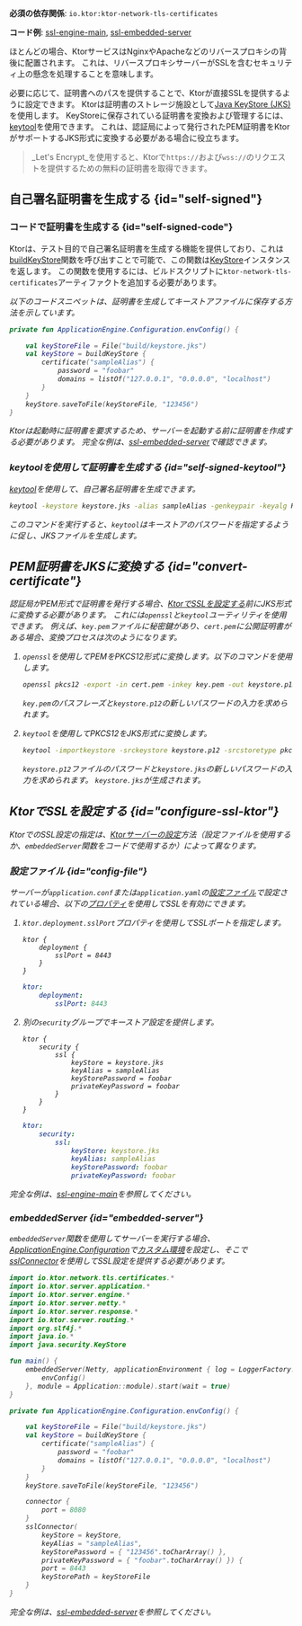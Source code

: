 [//]: # (title: KtorサーバーにおけるSSLと証明書)

<show-structure for="chapter" depth="2"/>
<primary-label ref="server-plugin"/>

<tldr>
<p>
<b>必須の依存関係</b>: <code>io.ktor:ktor-network-tls-certificates</code>
</p>
<p>
<b>コード例</b>: 
<a href="https://github.com/ktorio/ktor-documentation/tree/%ktor_version%/codeSnippets/snippets/ssl-engine-main">ssl-engine-main</a>, 
<a href="https://github.com/ktorio/ktor-documentation/tree/%ktor_version%/codeSnippets/snippets/ssl-embedded-server">ssl-embedded-server</a>
</p>
</tldr>

ほとんどの場合、KtorサービスはNginxやApacheなどのリバースプロキシの背後に配置されます。
これは、リバースプロキシサーバーがSSLを含むセキュリティ上の懸念を処理することを意味します。

必要に応じて、証明書へのパスを提供することで、Ktorが直接SSLを提供するように設定できます。
Ktorは証明書のストレージ施設として[Java KeyStore (JKS)](https://docs.oracle.com/javase/8/docs/api/java/security/KeyStore.html)を使用します。
KeyStoreに保存されている証明書を変換および管理するには、[keytool](https://docs.oracle.com/javase/8/docs/technotes/tools/unix/keytool.html)を使用できます。
これは、認証局によって発行されたPEM証明書をKtorがサポートするJKS形式に変換する必要がある場合に役立ちます。

> _Let's Encrypt_を使用すると、Ktorで`https://`および`wss://`のリクエストを提供するための無料の証明書を取得できます。

## 自己署名証明書を生成する {id="self-signed"}

### コードで証明書を生成する {id="self-signed-code"}

Ktorは、テスト目的で自己署名証明書を生成する機能を提供しており、これは[buildKeyStore](https://api.ktor.io/ktor-network/ktor-network-tls/ktor-network-tls-certificates/io.ktor.network.tls.certificates/build-key-store.html)関数を呼び出すことで可能で、この関数は[KeyStore](https://docs.oracle.com/en/java/javase/17/docs/api/java.base/java/security/KeyStore.html)インスタンスを返します。
この関数を使用するには、ビルドスクリプトに`ktor-network-tls-certificates`アーティファクトを追加する必要があります。

<var name="artifact_name" value="ktor-network-tls-certificates"/>
<Tabs group="languages">
    <TabItem title="Gradle (Kotlin)" group-key="kotlin">
        <code-block lang="Kotlin" code="            implementation(&quot;io.ktor:%artifact_name%:$ktor_version&quot;)"/>
    </TabItem>
    <TabItem title="Gradle (Groovy)" group-key="groovy">
        <code-block lang="Groovy" code="            implementation &quot;io.ktor:%artifact_name%:$ktor_version&quot;"/>
    </TabItem>
    <TabItem title="Maven" group-key="maven">
        <code-block lang="XML" code="            &lt;dependency&gt;&#10;                &lt;groupId&gt;io.ktor&lt;/groupId&gt;&#10;                &lt;artifactId&gt;%artifact_name%-jvm&lt;/artifactId&gt;&#10;                &lt;version&gt;${ktor_version}&lt;/version&gt;&#10;            &lt;/dependency&gt;"/>
    </TabItem>
</Tabs>

以下のコードスニペットは、証明書を生成してキーストアファイルに保存する方法を示しています。

```kotlin
private fun ApplicationEngine.Configuration.envConfig() {

    val keyStoreFile = File("build/keystore.jks")
    val keyStore = buildKeyStore {
        certificate("sampleAlias") {
            password = "foobar"
            domains = listOf("127.0.0.1", "0.0.0.0", "localhost")
        }
    }
    keyStore.saveToFile(keyStoreFile, "123456")
}
```

Ktorは起動時に証明書を要求するため、サーバーを起動する前に証明書を作成する必要があります。
完全な例は、[ssl-embedded-server](https://github.com/ktorio/ktor-documentation/tree/%ktor_version%/codeSnippets/snippets/ssl-embedded-server)で確認できます。

### keytoolを使用して証明書を生成する {id="self-signed-keytool"}

[keytool](https://docs.oracle.com/javase/8/docs/technotes/tools/unix/keytool.html)を使用して、自己署名証明書を生成できます。

```Bash
keytool -keystore keystore.jks -alias sampleAlias -genkeypair -keyalg RSA -keysize 4096 -validity 3 -dname 'CN=localhost, OU=ktor, O=ktor, L=Unspecified, ST=Unspecified, C=US'
```

このコマンドを実行すると、`keytool`はキーストアのパスワードを指定するように促し、JKSファイルを生成します。

## PEM証明書をJKSに変換する {id="convert-certificate"}

認証局がPEM形式で証明書を発行する場合、[KtorでSSLを設定する](#configure-ssl-ktor)前にJKS形式に変換する必要があります。
これには`openssl`と`keytool`ユーティリティを使用できます。
例えば、`key.pem`ファイルに秘密鍵があり、`cert.pem`に公開証明書がある場合、変換プロセスは次のようになります。

1.  `openssl`を使用してPEMをPKCS12形式に変換します。以下のコマンドを使用します。
    ```Bash
    openssl pkcs12 -export -in cert.pem -inkey key.pem -out keystore.p12 -name "sampleAlias"
    ```
    `key.pem`のパスフレーズと`keystore.p12`の新しいパスワードの入力を求められます。

2.  `keytool`を使用してPKCS12をJKS形式に変換します。
    ```Bash
    keytool -importkeystore -srckeystore keystore.p12 -srcstoretype pkcs12 -destkeystore keystore.jks
    ```
    `keystore.p12`ファイルのパスワードと`keystore.jks`の新しいパスワードの入力を求められます。
    `keystore.jks`が生成されます。

## KtorでSSLを設定する {id="configure-ssl-ktor"}

KtorでのSSL設定の指定は、[Ktorサーバーの設定](server-create-and-configure.topic)方法（設定ファイルを使用するか、`embeddedServer`関数をコードで使用するか）によって異なります。

### 設定ファイル {id="config-file"}

サーバーが`application.conf`または`application.yaml`の[設定ファイル](server-configuration-file.topic)で設定されている場合、以下の[プロパティ](server-configuration-file.topic#predefined-properties)を使用してSSLを有効にできます。

1.  `ktor.deployment.sslPort`プロパティを使用してSSLポートを指定します。

    <Tabs group="config">
    <TabItem title="application.conf" group-key="hocon">

    ```shell
    ktor {
        deployment {
            sslPort = 8443
        }
    }
    ```

    </TabItem>
    <TabItem title="application.yaml" group-key="yaml">

    ```yaml
    ktor:
        deployment:
            sslPort: 8443
    ```

    </TabItem>
    </Tabs>

2.  別の`security`グループでキーストア設定を提供します。

    <Tabs group="config">
    <TabItem title="application.conf" group-key="hocon">

    ```shell
    ktor {
        security {
            ssl {
                keyStore = keystore.jks
                keyAlias = sampleAlias
                keyStorePassword = foobar
                privateKeyPassword = foobar
            }
        }
    }
    ```

    </TabItem>
    <TabItem title="application.yaml" group-key="yaml">

    ```yaml
    ktor:
        security:
            ssl:
                keyStore: keystore.jks
                keyAlias: sampleAlias
                keyStorePassword: foobar
                privateKeyPassword: foobar
    ```

    </TabItem>
    </Tabs>

完全な例は、[ssl-engine-main](https://github.com/ktorio/ktor-documentation/tree/%ktor_version%/codeSnippets/snippets/ssl-engine-main)を参照してください。

### embeddedServer {id="embedded-server"}

`embeddedServer`関数を使用してサーバーを実行する場合、[ApplicationEngine.Configuration](https://api.ktor.io/ktor-server/ktor-server-core/io.ktor.server.engine/-application-engine/-configuration/index.html)で[カスタム環境](server-configuration-code.topic#embedded-custom)を設定し、そこで[sslConnector](https://api.ktor.io/ktor-server/ktor-server-core/io.ktor.server.engine/ssl-connector.html)を使用してSSL設定を提供する必要があります。

```kotlin
import io.ktor.network.tls.certificates.*
import io.ktor.server.application.*
import io.ktor.server.engine.*
import io.ktor.server.netty.*
import io.ktor.server.response.*
import io.ktor.server.routing.*
import org.slf4j.*
import java.io.*
import java.security.KeyStore

fun main() {
    embeddedServer(Netty, applicationEnvironment { log = LoggerFactory.getLogger("ktor.application") }, {
        envConfig()
    }, module = Application::module).start(wait = true)
}

private fun ApplicationEngine.Configuration.envConfig() {

    val keyStoreFile = File("build/keystore.jks")
    val keyStore = buildKeyStore {
        certificate("sampleAlias") {
            password = "foobar"
            domains = listOf("127.0.0.1", "0.0.0.0", "localhost")
        }
    }
    keyStore.saveToFile(keyStoreFile, "123456")

    connector {
        port = 8080
    }
    sslConnector(
        keyStore = keyStore,
        keyAlias = "sampleAlias",
        keyStorePassword = { "123456".toCharArray() },
        privateKeyPassword = { "foobar".toCharArray() }) {
        port = 8443
        keyStorePath = keyStoreFile
    }
}
```

完全な例は、[ssl-embedded-server](https://github.com/ktorio/ktor-documentation/tree/%ktor_version%/codeSnippets/snippets/ssl-embedded-server)を参照してください。